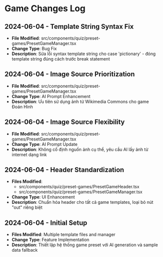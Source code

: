 
# Game Changes Log

## 2024-06-04 - Template String Syntax Fix
- **File Modified**: src/components/quiz/preset-games/PresetGameManager.tsx
- **Change Type**: Bug Fix
- **Description**: Sửa lỗi syntax template string cho case 'pictionary' - đóng template string đúng cách trước break statement

## 2024-06-04 - Image Source Prioritization 
- **File Modified**: src/components/quiz/preset-games/PresetGameManager.tsx
- **Change Type**: AI Prompt Enhancement
- **Description**: Ưu tiên sử dụng ảnh từ Wikimedia Commons cho game Đoán Hình

## 2024-06-04 - Image Source Flexibility
- **File Modified**: src/components/quiz/preset-games/PresetGameManager.tsx  
- **Change Type**: AI Prompt Update
- **Description**: Không cố định nguồn ảnh cụ thể, yêu cầu AI lấy ảnh từ internet dạng link

## 2024-06-04 - Header Standardization
- **Files Modified**: 
  - src/components/quiz/preset-games/PresetGameHeader.tsx
  - src/components/quiz/preset-games/PresetGameManager.tsx
- **Change Type**: UI Enhancement  
- **Description**: Chuẩn hóa header cho tất cả game templates, loại bỏ nút "out" riêng biệt

## 2024-06-04 - Initial Setup
- **Files Modified**: Multiple template files and manager
- **Change Type**: Feature Implementation
- **Description**: Thiết lập hệ thống game preset với AI generation và sample data fallback
